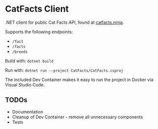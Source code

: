 # CatFacts Client
.NET client for public Cat Facts API, found at [catfacts.ninja](https://catfact.ninja/).

Supports the following endpoints:
- `/fact`
- `/facts`
- `/breeds`

Build with: `dotnet build`

Run with: `dotnet run --project CatFacts/CatFacts.csproj`

The included Dev Container makes it easy to run the project in Docker via Visual Studio Code.

## TODOs
- Documentation
- Cleanup of Dev Container - remove all unnecessary components
- Tests
